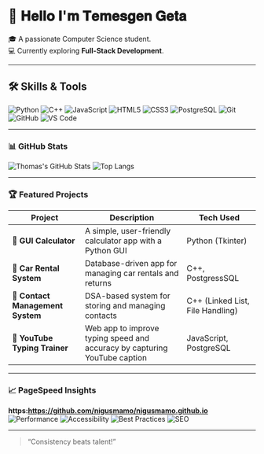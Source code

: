   # 👋 𝐇𝐞𝐥𝐥𝐨 𝐈'𝐦 𝐓𝐞𝐦𝐞𝐬𝐠𝐞𝐧 𝐆𝐞𝐭𝐚

🎓 A passionate Computer Science student.  
💻 Currently exploring **Full-Stack Development**.  

---
## 🛠️ Skills & Tools

![Python](https://img.shields.io/badge/-Python-3776AB?style=flat&logo=python&logoColor=white)
![C++](https://img.shields.io/badge/-C++-00599C?style=flat&logo=c%2B%2B&logoColor=white)
![JavaScript](https://img.shields.io/badge/-JavaScript-F7DF1E?style=flat&logo=javascript&logoColor=black)
![HTML5](https://img.shields.io/badge/-HTML5-E34F26?style=flat&logo=html5&logoColor=white)
![CSS3](https://img.shields.io/badge/-CSS3-1572B6?style=flat&logo=css3&logoColor=white)
![PostgreSQL](https://img.shields.io/badge/-PostgreSQL-336791?style=flat&logo=postgresql&logoColor=white)
![Git](https://img.shields.io/badge/-Git-F05032?style=flat&logo=git&logoColor=white)
![GitHub](https://img.shields.io/badge/-GitHub-181717?style=flat&logo=github&logoColor=white)
![VS Code](https://img.shields.io/badge/-VS%20Code-007ACC?style=flat&logo=visual-studio-code&logoColor=white)

---

### 📊 GitHub Stats

![Thomas's GitHub Stats](https://github-readme-stats.vercel.app/api?username=nigusmamo&show_icons=true&theme=radical)
![Top Langs](https://github-readme-stats.vercel.app/api/top-langs/?username=nigusmamo&layout=compact&theme=radical)

---

### 🏆 Featured Projects

| Project | Description | Tech Used |
|----------|--------------|-----------|
| 🧮 **GUI Calculator** | A simple, user-friendly calculator app with a Python GUI | Python (Tkinter) |
| 🚗 **Car Rental System** | Database-driven app for managing car rentals and returns | C++, PostgressSQL |
| 👤 **Contact Management System** | DSA-based system for storing and managing contacts | C++ (Linked List, File Handling) |
| 🎯 **YouTube Typing Trainer** | Web app to improve typing speed and accuracy by capturing YouTube caption | JavaScript, PostgreSQL |

---
### 📈 PageSpeed Insights

**https:https://github.com/nigusmamo/nigusmamo.github.io** ![Performance](https://img.shields.io/badge/Performance-68-green?style=flat&logo=pagespeed&logoColor=white)
![Accessibility](https://img.shields.io/badge/Accessibility-96-green?style=flat&logo=pagespeed&logoColor=white)
![Best Practices](https://img.shields.io/badge/Best%20Practices-100-green?style=flat&logo=pagespeed&logoColor=white)
![SEO](https://img.shields.io/badge/SEO-100-green?style=flat&logo=pagespeed&logoColor=white)

---

> “Consistency beats talent!”
